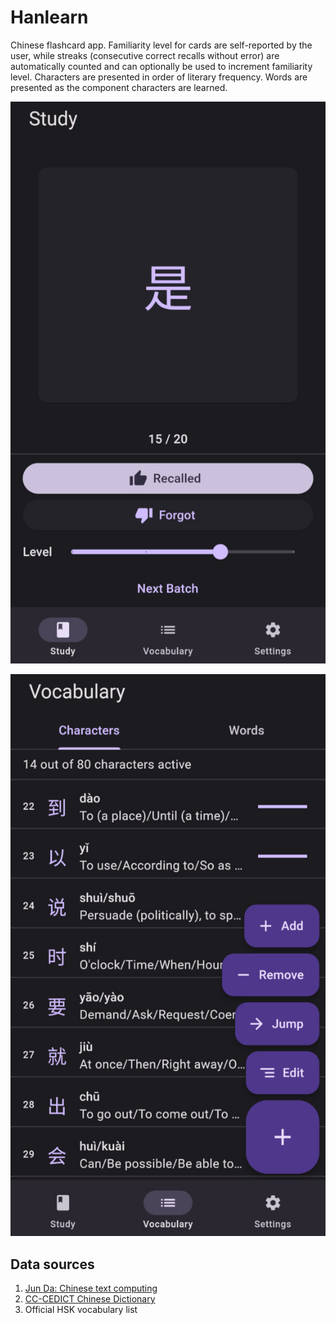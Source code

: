 # Hanlearn

Chinese flashcard app.
Familiarity level for cards are self-reported by the user,
while streaks (consecutive correct recalls without error) are automatically counted
and can optionally be used to increment familiarity level.
Characters are presented in order of literary frequency.
Words are presented as the component characters are learned.

![Demo](demo.jpg)

![Demo](demo2.jpg)

## Data sources
1. [Jun Da: Chinese text computing](https://lingua.mtsu.edu/chinese-computing/)
2. [CC-CEDICT Chinese Dictionary](https://cc-cedict.org)
3. Official HSK vocabulary list
